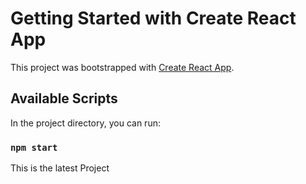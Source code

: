 # Getting Started with Create React App
<!-- 
      Developer: Chamano
      Created: 01/01/2023
      Updated: 28/03/2023
-->


This project was bootstrapped with [Create React App](https://github.com/facebook/create-react-app).

## Available Scripts

In the project directory, you can run:

### `npm start`

This is the latest Project
